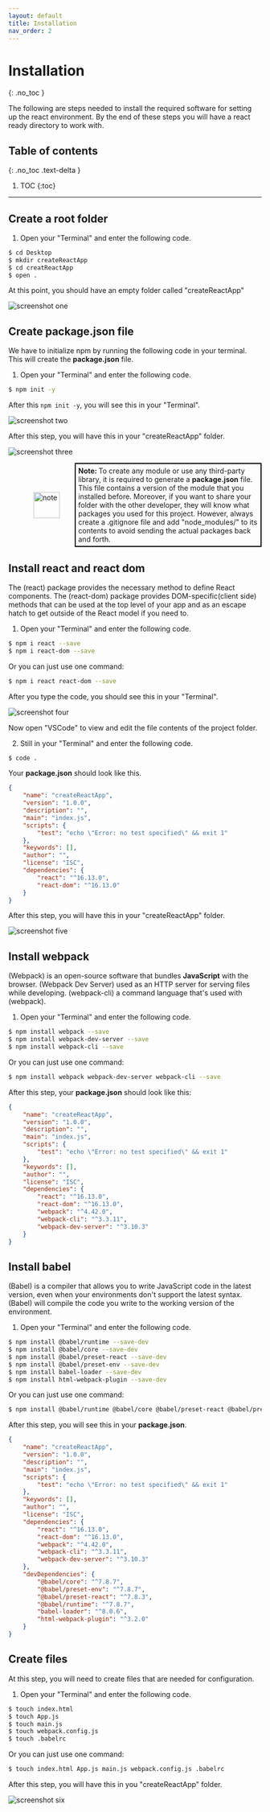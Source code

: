 ```yaml
---
layout: default
title: Installation
nav_order: 2
---
```


# Installation
{: .no_toc }

The following are steps needed to install the required software for setting up the react environment. By the end of these steps you will have a react ready directory to work with.


## Table of contents
{: .no_toc .text-delta }

1. TOC
{:toc}

---

<!-- <div style="margin-left: 50px; display: flex; align-items: center;">
    <img src="https://raw.githubusercontent.com/dmitrymatio/setupReactDocs/gh-pages/docs/img/iconfinder_v-31_3162614.png"
      alt="note"
      style=" margin-right: 30px; width: 52px;" />
      <article style="border: 2px solid black; box-sizing: border-box; padding: 5px;"> <strong>Note: </strong>The following step requires you to have basic knowledge about HTML CSS and Javascript. Moreover, a basic understanding of ES6 features, such as let, const, arrow function.</article>
</div> -->


## Create a root folder

1. Open your "Terminal" and enter the following code.
 
```bash
$ cd Desktop
$ mkdir createReactApp
$ cd creatReactApp
$ open .
```

At this point, you should have an empty folder called "createReactApp"

![screenshot one](./img/1.png)
 

## Create **package.json** file

We have to initialize npm by running the following code in your terminal. 
This will create the **package.json** file.

1. Open your "Terminal" and enter the following code.

```bash
$ npm init -y
```

After this `npm init -y`, you will see this in your "Terminal".

![screenshot two](./img/2.png)

After this step, you will have this in your "createReactApp" folder.

![screenshot three](./img/3.png)

<div style="margin-left: 50px; display: flex; align-items: center;">
    <img src="https://raw.githubusercontent.com/dmitrymatio/setupReactDocs/gh-pages/docs/img/iconfinder_v-31_3162614.png"
      alt="note"
      style=" margin-right: 30px; width: 52px;" />
      <article style="border: 2px solid black; box-sizing: border-box; padding: 5px;"> <strong>Note: </strong>To create any module or use any third-party library, it is required to generate a <strong>package.json</strong> file. This file contains a version of the module that you installed before. Moreover, if you want to share your folder with the other developer, they will know what packages you used for this project. However, always create a .gitignore file and add "node_modules/" to its contents to avoid sending the actual packages back and forth.</article>
</div>


## Install **react** and **react dom**

The (react) package provides the necessary method to define React components.
The (react-dom) package provides DOM-specific(client side) methods that can be used at the top level of your app and as an escape hatch to get outside of the React model if you need to. 

1. Open your "Terminal" and enter the following code.

```bash
$ npm i react --save
$ npm i react-dom --save
```

Or you can just use one command:

```bash 
$ npm i react react-dom --save
```

After you type the code, you should see this in your "Terminal".

![screenshot four](./img/4.png)

Now open "VSCode" to view and edit the file contents of the project folder.

2. Still in your "Terminal" and enter the following code.

```bash
$ code .
```

Your **package.json** should look like this.

```json
{
	"name": "createReactApp",
	"version": "1.0.0",
	"description": "",
	"main": "index.js",
	"scripts": {
		"test": "echo \"Error: no test specified\" && exit 1"
	},
	"keywords": [],
	"author": "",
	"license": "ISC",
	"dependencies": {
		"react": "^16.13.0",
		"react-dom": "^16.13.0"
	}
}
```

After this step, you will have this in your "createReactApp" folder.

![screenshot five](./img/5.png)


## Install **webpack**

(Webpack) is an open-source software that bundles **JavaScript** with the browser. (Webpack Dev Server) used as an HTTP server for serving files while developing. (webpack-cli) a command language that's used with (webpack).

1. Open your "Terminal" and enter the following code.
 
```bash
$ npm install webpack --save
$ npm install webpack-dev-server --save
$ npm install webpack-cli --save
```

Or you can just use one command:

```bash
$ npm install webpack webpack-dev-server webpack-cli --save
```

After this step, your **package.json** should look like this:

```json
{
	"name": "createReactApp",
	"version": "1.0.0",
	"description": "",
	"main": "index.js",
	"scripts": {
		"test": "echo \"Error: no test specified\" && exit 1"
	},
	"keywords": [],
	"author": "",
	"license": "ISC",
	"dependencies": {
		"react": "^16.13.0",
		"react-dom": "^16.13.0",
		"webpack": "^4.42.0",
		"webpack-cli": "^3.3.11",
		"webpack-dev-server": "^3.10.3"
	}
}
```


## Install **babel**

(Babel) is a compiler that allows you to write JavaScript code in the latest version, even when your environments don't support the latest syntax. (Babel) will compile the code you write to the working version of the environment.

1. Open your "Terminal" and enter the following code.

```bash
$ npm install @babel/runtime --save-dev
$ npm install @babel/core --save-dev
$ npm install @babel/preset-react --save-dev
$ npm install @babel/preset-env --save-dev
$ npm install babel-loader --save-dev
$ npm install html-webpack-plugin --save-dev
```

Or you can just use one command:

```bash 
$ npm install @babel/runtime @babel/core @babel/preset-react @babel/preset-env babel-loader html-webpack-plugin --save-dev
```

After this step, you will see this in your **package.json**.
```json
{
	"name": "createReactApp",
	"version": "1.0.0",
	"description": "",
	"main": "index.js",
	"scripts": {
		"test": "echo \"Error: no test specified\" && exit 1"
	},
	"keywords": [],
	"author": "",
	"license": "ISC",
	"dependencies": {
		"react": "^16.13.0",
		"react-dom": "^16.13.0",
		"webpack": "^4.42.0",
		"webpack-cli": "^3.3.11",
		"webpack-dev-server": "^3.10.3"
	},
	"devDependencies": {
		"@babel/core": "^7.8.7",
    	"@babel/preset-env": "^7.8.7",
    	"@babel/preset-react": "^7.8.3",
    	"@babel/runtime": "^7.8.7",
    	"babel-loader": "^8.0.6",
    	"html-webpack-plugin": "^3.2.0"
	}
}

```

## Create files

At this step, you will need to create files that are needed for configuration.

1. Open your "Terminal" and enter the following code.
 
```bash
$ touch index.html
$ touch App.js
$ touch main.js
$ touch webpack.config.js
$ touch .babelrc
```

Or you can just use one command:

```bash 
$ touch index.html App.js main.js webpack.config.js .babelrc
```

After this step, you will have this in you "createReactApp" folder.

![screenshot six](./img/6.png)

